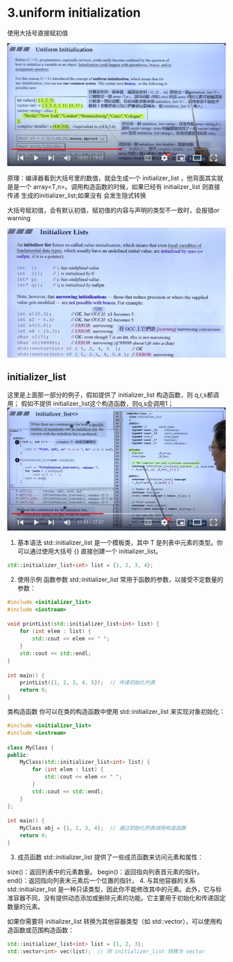 # 3.uniform initialization

使用大括号直接赋初值

![](../图片/uniform_initialization.png)

原理：编译器看到大括号里的数值，就会生成一个 initializer_list<T> ，他背面其实就是是一个 array<T,n>。调用构造函数的时候，如果已经有 initializer_list<T> 则直接传递 生成的initializer_list<T>;如果没有 会发生隐式转换

大括号赋初值，会有默认初值，赋初值的内容与声明的类型不一致时，会报错or warning

![大括号赋初值](../图片/新特性_1.png)

## initializer_list<T>

这里是上面那一部分的例子，假如提供了 initializer_list<T> 构造函数，则 q,r,s都调用；
假如不提供 initializer_list<T>这个构造函数，则q,s会调用1；
![initializer_lis](../图片/新特性_2.png)

1. 基本语法
std::initializer_list<T> 是一个模板类，其中 T 是列表中元素的类型。你可以通过使用大括号 {} 直接创建一个 initializer_list。
```cpp
std::initializer_list<int> list = {1, 2, 3, 4};

```
2. 使用示例
函数参数
std::initializer_list<T> 常用于函数的参数，以接受不定数量的参数：
```cpp
#include <initializer_list>
#include <iostream>

void printList(std::initializer_list<int> list) {
    for (int elem : list) {
        std::cout << elem << " ";
    }
    std::cout << std::endl;
}

int main() {
    printList({1, 2, 3, 4, 5});  // 传递初始化列表
    return 0;
}

```
类构造函数
你可以在类的构造函数中使用 std::initializer_list 来实现对象初始化：
```cpp
#include <initializer_list>
#include <iostream>

class MyClass {
public:
    MyClass(std::initializer_list<int> list) {
        for (int elem : list) {
            std::cout << elem << " ";
        }
        std::cout << std::endl;
    }
};

int main() {
    MyClass obj = {1, 2, 3, 4};  // 通过初始化列表调用构造函数
    return 0;
}

```
3.  成员函数
std::initializer_list<T> 提供了一些成员函数来访问元素和属性：
  
  size()：返回列表中的元素数量。
  begin()：返回指向列表首元素的指针。
  end()：返回指向列表末元素后一个位置的指针。
4. 与其他容器的关系
std::initializer_list<T> 是一种只读类型，因此你不能修改其中的元素。此外，它与标准容器不同，没有提供动态添加或删除元素的功能。它主要用于初始化和传递固定数量的元素。

如果你需要将 initializer_list 转换为其他容器类型（如 std::vector），可以使用构造函数或范围构造函数：
```cpp
std::initializer_list<int> list = {1, 2, 3};
std::vector<int> vec(list);  // 将 initializer_list 转换为 vector

```



